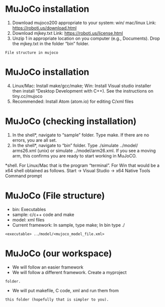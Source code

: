 # MuJoCo installation

1. Download mujoco200 appropriate to your system: win/
    mac/linux Link: https://roboti.us/download.html
2. Download mjkey.txt Link: https://roboti.us/license.html
3. Unzip 1 in appropriate location on you computer (e.g.,
    Documents). Drop the mjkey.txt in the folder “bin”
    folder.

```
File structure in mujoco
```

# MuJoCo installation

4. Linux/Mac: Install make/gcc/make; Win: Install Visual
    studio installer then install “Desktop Development with
    C++). See the instructions on tiny.cc/mujoco
5. Recommended: Install Atom (atom.io) for editing C/xml
    files


# MuJoCo (checking installation)

1. In the shell*, navigate to “sample” folder. Type make. If there
    are no errors, you are all set.
2. In the shell*, navigate to “bin” folder. Type ./simulate ../model/
    arms26.xml (unix) or simulate ../model/arm26.xml. If you see
    a moving arm, this confirms you are ready to start working
    in MuJoCO.

*shell. For Linux/Mac that is the program “terminal”. For Win
that would be a x64 shell obtained as follows. Start -> Visual
Studio -> x64 Native Tools Command prompt


# MuJoCo (File structure)

- bin: Executables
- sample: c/c++ code and make
- model: xml files
- Current framework: In sample, type make; In bin type ./

```
<executable> ../model/<mujoco_model_file.xml>
```

# MuJoCo (our workspace)

- We will follow an easier framework
- We will follow a different framework. Create a myproject

```
folder.
```
- We will put makefile, C code, xml and run them from

```
this folder (hopefully that is simpler to you).
```

